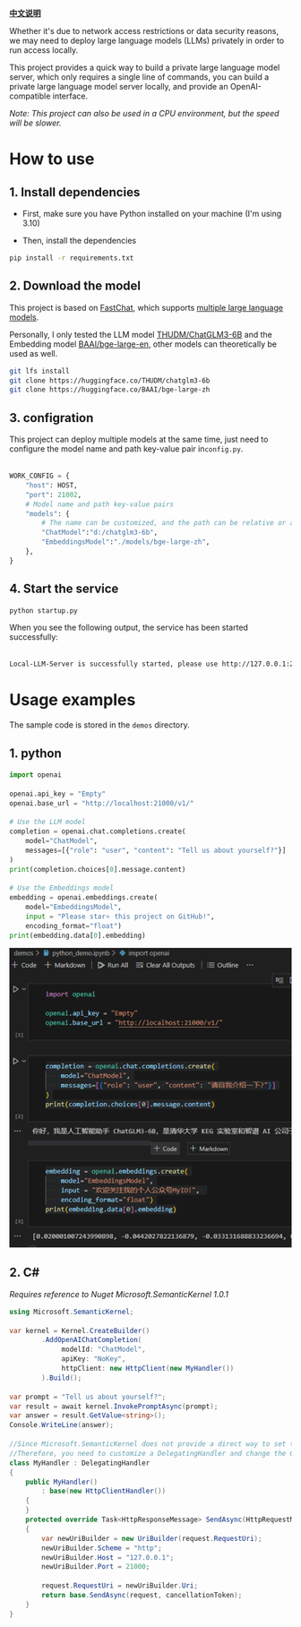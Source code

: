 **[中文说明](README.zh-cn.md)**

Whether it's due to network access restrictions or data security reasons, we may need to deploy large language models (LLMs) privately in order to run access locally.

This project provides a quick way to build a private large language model server, which only requires a single line of commands, you can build a private large language model server locally, and provide an OpenAI-compatible interface.

*Note: This project can also be used in a CPU environment, but the speed will be slower.*

# How to use

## 1. Install dependencies

- First, make sure you have Python installed on your machine (I'm using 3.10)

- Then, install the dependencies

```bash
pip install -r requirements.txt
```

## 2. Download the model

This project is based on [FastChat](https://github.com/lm-sys/FastChat), which supports [multiple large language models](https://github.com/lm-sys/FastChat/blob/main/docs/model_support.md).

Personally, I only tested the LLM model [THUDM/ChatGLM3-6B](https://huggingface.co/THUDM/chatglm3-6b) and the Embedding model [BAAI/bge-large-en](https://huggingface.co/BAAI/bge-large-zh), other models can theoretically be used as well.

```bash
git lfs install
git clone https://huggingface.co/THUDM/chatglm3-6b
git clone https://huggingface.co/BAAI/bge-large-zh
```

## 3. configration

This project can deploy multiple models at the same time, just need to configure the model name and path key-value pair in`config.py`.

```python

WORK_CONFIG = {
    "host": HOST,    
    "port": 21002,
    # Model name and path key-value pairs
    "models": {
        # The name can be customized, and the path can be relative or absolute
        "ChatModel":"d:/chatglm3-6b", 
        "EmbeddingsModel":"./models/bge-large-zh", 
    },    
}
```

## 4. Start the service

```bash
python startup.py
```

When you see the following output, the service has been started successfully:

```bash

Local-LLM-Server is successfully started, please use http://127.0.0.1:21000 to access the OpenAI interface
```

# Usage examples

The sample code is stored in the `demos` directory.

## 1. python

```python
import openai

openai.api_key = "Empty"
openai.base_url = "http://localhost:21000/v1/"

# Use the LLM model
completion = openai.chat.completions.create(
    model="ChatModel",
    messages=[{"role": "user", "content": "Tell us about yourself?"}]
)
print(completion.choices[0].message.content)

# Use the Embeddings model
embedding = openai.embeddings.create(
    model="EmbeddingsModel",
    input = "Please star⭐️ this project on GitHub!", 
    encoding_format="float")
print(embedding.data[0].embedding)
```

![](img/python-demo-01.png)

## 2. C#

*Requires reference to Nuget Microsoft.SemanticKernel 1.0.1*

```csharp
using Microsoft.SemanticKernel;

var kernel = Kernel.CreateBuilder()
        .AddOpenAIChatCompletion(
             modelId: "ChatModel",
             apiKey: "NoKey",
             httpClient: new HttpClient(new MyHandler())
        ).Build();

var prompt = "Tell us about yourself?";
var result = await kernel.InvokePromptAsync(prompt);
var answer = result.GetValue<string>();
Console.WriteLine(answer);

//Since Microsoft.SemanticKernel does not provide a direct way to set the address of the OpenAI server,
//Therefore, you need to customize a DelegatingHandler and change the OpenAI server address to the Local-LLM-Server address.
class MyHandler : DelegatingHandler
{
    public MyHandler()
        : base(new HttpClientHandler())
    {
    }
    protected override Task<HttpResponseMessage> SendAsync(HttpRequestMessage request, CancellationToken cancellationToken)
    {
        var newUriBuilder = new UriBuilder(request.RequestUri);
        newUriBuilder.Scheme = "http";
        newUriBuilder.Host = "127.0.0.1";
        newUriBuilder.Port = 21000;

        request.RequestUri = newUriBuilder.Uri;
        return base.SendAsync(request, cancellationToken);
    }
}
```
